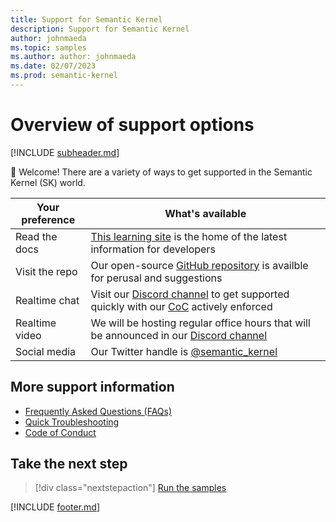 ```yaml
---
title: Support for Semantic Kernel
description: Support for Semantic Kernel
author: johnmaeda
ms.topic: samples
ms.author: author: johnmaeda
ms.date: 02/07/2023
ms.prod: semantic-kernel
---
```

# Overview of support options

[!INCLUDE [subheader.md](../includes/pat_medium.md)]

👋 Welcome! There are a variety of ways to get supported in the Semantic Kernel (SK) world. 

| Your preference | What's available |
|---|---|
| Read the docs | [This learning site](https://aka.ms/sk/learn) is the home of the latest information for developers |
| Visit the repo | Our open-source [GitHub repository](https://aka.ms/sk/repo) is availble for perusal and suggestions |
| Realtime chat | Visit our [Discord channel](https://aka.ms/sk/discord) to get supported quickly with our [CoC](CodeofConduct) actively enforced | 
| Realtime video | We will be hosting regular office hours that will be announced in our [Discord channel](https://aka.ms/sk/discord) |
| Social media | Our Twitter handle is [@semantic_kernel](https://aka.ms/sk/twitter) |

## More support information

* [Frequently Asked Questions (FAQs)](faqs)
* [Quick Troubleshooting](troubleshooting)
* [Code of Conduct](codeofconduct)

## Take the next step

> [!div class="nextstepaction"]
> [Run the samples](/semantic-kernel/support/samples)

[!INCLUDE [footer.md](../includes/footer.md)]